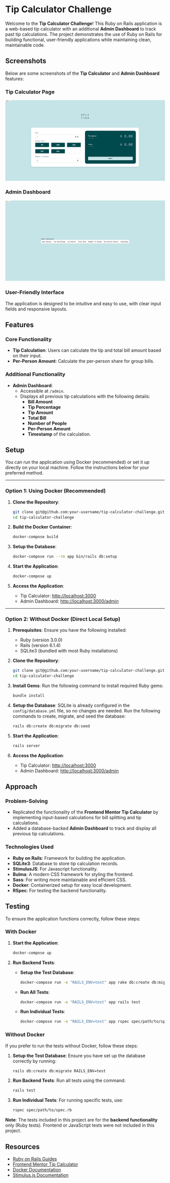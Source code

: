 # Tip Calculator Challenge

Welcome to the **Tip Calculator Challenge**! This Ruby on Rails application is a web-based tip calculator with an additional **Admin Dashboard** to track past tip calculations. The project demonstrates the use of Ruby on Rails for building functional, user-friendly applications while maintaining clean, maintainable code.

## Screenshots

Below are some screenshots of the **Tip Calculator** and **Admin Dashboard** features:

### Tip Calculator Page
![Homepage Screenshot](screenshots/homepage_screenshot.png)

### Admin Dashboard
![Dashboard Screenshot](screenshots/dashboard_screenshot.png)

### User-Friendly Interface
The application is designed to be intuitive and easy to use, with clear input fields and responsive layouts.

## Features

### Core Functionality
- **Tip Calculation**: Users can calculate the tip and total bill amount based on their input.
- **Per-Person Amount**: Calculate the per-person share for group bills.

### Additional Functionality
- **Admin Dashboard**:
  - Accessible at `/admin`.
  - Displays all previous tip calculations with the following details:
    - **Bill Amount**
    - **Tip Percentage**
    - **Tip Amount**
    - **Total Bill**
    - **Number of People**
    - **Per-Person Amount**
    - **Timestamp** of the calculation.

## Setup

You can run the application using Docker (recommended) or set it up directly on your local machine. Follow the instructions below for your preferred method.

---

### Option 1: Using Docker (Recommended)

1. **Clone the Repository**:
   ```bash
   git clone git@github.com:your-username/tip-calculator-challenge.git
   cd tip-calculator-challenge
   ```

2. **Build the Docker Container**:
   ```bash
   docker-compose build
   ```

3. **Setup the Database**:
   ```bash
   docker-compose run --rm app bin/rails db:setup
   ```

4. **Start the Application**:
   ```bash
   docker-compose up
   ```

5. **Access the Application**:
   - Tip Calculator: [http://localhost:3000](http://localhost:3000)
   - Admin Dashboard: [http://localhost:3000/admin](http://localhost:3000/admin)

---

### Option 2: Without Docker (Direct Local Setup)

1. **Prerequisites**:
   Ensure you have the following installed:
   - Ruby (version 3.0.0)
   - Rails (version 6.1.4)
   - SQLite3 (bundled with most Ruby installations)

2. **Clone the Repository**:
   ```bash
   git clone git@github.com:your-username/tip-calculator-challenge.git
   cd tip-calculator-challenge
   ```

3. **Install Gems**:
   Run the following command to install required Ruby gems:
   ```bash
   bundle install
   ```

4. **Setup the Database**:
   SQLite is already configured in the `config/database.yml` file, so no changes are needed.
   Run the following commands to create, migrate, and seed the database:
   ```bash
   rails db:create db:migrate db:seed
   ```

5. **Start the Application**:
   ```bash
   rails server
   ```

6. **Access the Application**:
   - Tip Calculator: [http://localhost:3000](http://localhost:3000)
   - Admin Dashboard: [http://localhost:3000/admin](http://localhost:3000/admin)

## Approach

### Problem-Solving
- Replicated the functionality of the **Frontend Mentor Tip Calculator** by implementing input-based calculations for bill splitting and tip calculations.
- Added a database-backed **Admin Dashboard** to track and display all previous tip calculations.

### Technologies Used
- **Ruby on Rails**: Framework for building the application.
- **SQLite3**: Database to store tip calculation records.
- **StimulusJS**: For Javascript functionality.
- **Bulma**: A modern CSS framework for styling the frontend.
- **Sass**: For writing more maintainable and efficient CSS.
- **Docker**: Containerized setup for easy local development.
- **RSpec**: For testing the backend functionality.

## Testing

To ensure the application functions correctly, follow these steps:

### With Docker

1. **Start the Application**:
   ```bash
   docker-compose up
   ```

2. **Run Backend Tests**:
   - **Setup the Test Database**:
     ```bash
     docker-compose run -e "RAILS_ENV=test" app rake db:create db:migrate
     ```
   - **Run All Tests**:
     ```bash
     docker-compose run -e "RAILS_ENV=test" app rails test
     ```
   - **Run Individual Tests**:
     ```bash
     docker-compose run -e "RAILS_ENV=test" app rspec spec/path/to/spec.rb
     ```

### Without Docker

If you prefer to run the tests without Docker, follow these steps:

1. **Setup the Test Database**:
   Ensure you have set up the database correctly by running:
   ```bash
   rails db:create db:migrate RAILS_ENV=test
   ```

2. **Run Backend Tests**:
   Run all tests using the command:
   ```bash
   rails test
   ```

3. **Run Individual Tests**:
   For running specific tests, use:
   ```bash
   rspec spec/path/to/spec.rb
   ```

**Note**: The tests included in this project are for the **backend functionality** only (Ruby tests). Frontend or JavaScript tests were not included in this project.

## Resources

- [Ruby on Rails Guides](https://guides.rubyonrails.org/)
- [Frontend Mentor Tip Calculator](https://www.frontendmentor.io/challenges/tip-calculator-app-ugJNGbJUX)
- [Docker Documentation](https://www.docker.com)
- [Stimulus.js Documentation](https://stimulus.hotwired.dev/)
